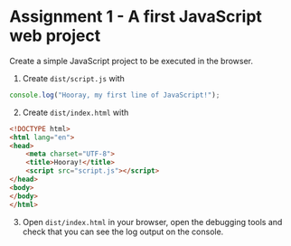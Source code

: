 # Assignment 1 - A first JavaScript web project
Create a simple JavaScript project to be executed in the browser.

1. Create `dist/script.js` with
```javascript
console.log("Hooray, my first line of JavaScript!");
```

2. Create `dist/index.html` with
```html
<!DOCTYPE html>
<html lang="en">
<head>
    <meta charset="UTF-8">
    <title>Hooray!</title>
    <script src="script.js"></script>
</head>
<body>
</body>
</html>
```

3. Open `dist/index.html` in your browser, open the debugging tools 
and check that you can see the log output on the console.